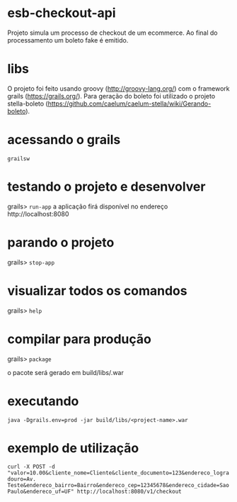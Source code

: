 # esb-checkout-api

Projeto simula um processo de checkout de um ecommerce. Ao final do processamento um boleto fake é emitido.

# libs

O projeto foi feito usando groovy (http://groovy-lang.org/) com o framework grails (https://grails.org/). Para geração do boleto foi utilizado o projeto stella-boleto (https://github.com/caelum/caelum-stella/wiki/Gerando-boleto).

# acessando o grails

`grailsw`

# testando o projeto e desenvolver

grails> `run-app`
a aplicação firá disponível no endereço http://localhost:8080

# parando o projeto

grails> `stop-app`

# visualizar todos os comandos

grails> `help`

# compilar para produção

grails> `package`

o pacote será gerado em build/libs/<project-name>.war

# executando

`java -Dgrails.env=prod -jar build/libs/<project-name>.war`

# exemplo de utilização

`curl -X POST -d "valor=10.00&cliente_nome=Cliente&cliente_documento=123&endereco_logradouro=Av. Teste&endereco_bairro=Bairro&endereco_cep=12345678&endereco_cidade=Sao Paulo&endereco_uf=UF" http://localhost:8080/v1/checkout`
